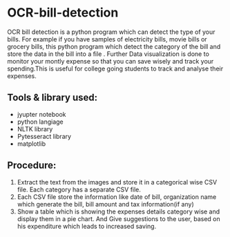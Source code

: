 # OCR-bill-detection
OCR bill detection is a python program which can detect the type of your bills. For example if you have samples of electricity bills, movie bills or grocery bills, this python program which detect the category of the bill and store the data in the bill into a file . Further Data visualization is done to monitor your montly expense so that you can save wisely and track your spending.This is useful for college going students to track and analyse their expenses. 

## Tools & library used: 

* jyupter notebook
* python langiage
* NLTK library
* Pytesseract library
* matplotlib 

## Procedure:

1. Extract the text from the images and store it in a categorical wise CSV file. Each category has a separate CSV file.
2. Each CSV file store the information like date of bill, organization name which generate the bill, bill amount and tax information(if any)
3. Show a table which is showing the expenses details category wise and display them in a pie chart. And Give suggestions to the user, based on his expenditure which leads to increased saving.


